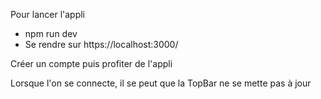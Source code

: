 Pour lancer l'appli
- npm run dev
- Se rendre sur https://localhost:3000/

Créer un compte puis profiter de l'appli

Lorsque l'on se connecte, il se peut que la TopBar ne se mette pas à jour 
